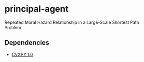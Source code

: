 # principal-agent
Repeated Moral Hazard Relationship in a Large-Scale Shortest Path Problem

## Dependencies
- [CVXPY 1.0](http://www.cvxpy.org/en/latest/)
